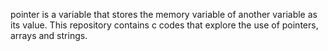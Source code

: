  pointer is a variable that stores the memory variable of another variable as its value. This repository contains c codes that explore the use of pointers, arrays and strings.
